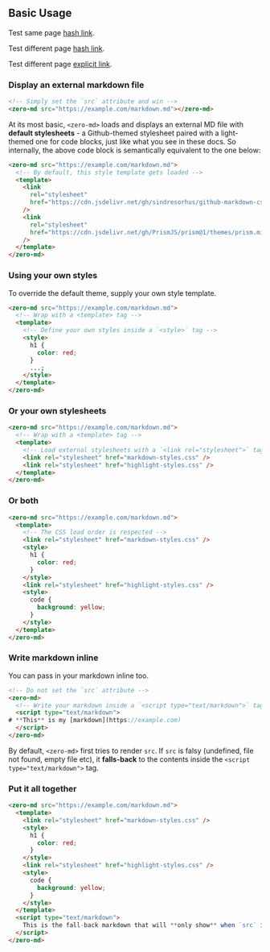 ## Basic Usage

Test same page [hash link](#using-your-own-styles).

Test different page [hash link](installation.md#install-in-web-projects).

Test different page [explicit link](?a=installation.md).

### Display an external markdown file

```html
<!-- Simply set the `src` attribute and win -->
<zero-md src="https://example.com/markdown.md"></zero-md>
```

At its most basic, `<zero-md>` loads and displays an external MD file with **default stylesheets** -
a Github-themed stylesheet paired with a light-themed one for code blocks, just like what you see in
these docs. So internally, the above code block is semantically equivalent to the one below:

```html
<zero-md src="https://example.com/markdown.md">
  <!-- By default, this style template gets loaded -->
  <template>
    <link
      rel="stylesheet"
      href="https://cdn.jsdelivr.net/gh/sindresorhus/github-markdown-css@4/github-markdown.min.css"
    />
    <link
      rel="stylesheet"
      href="https://cdn.jsdelivr.net/gh/PrismJS/prism@1/themes/prism.min.css"
    />
  </template>
</zero-md>
```

### Using your own styles

To override the default theme, supply your own style template.

```html
<zero-md src="https://example.com/markdown.md">
  <!-- Wrap with a <template> tag -->
  <template>
    <!-- Define your own styles inside a `<style>` tag -->
    <style>
      h1 {
        color: red;
      }
      ...;
    </style>
  </template>
</zero-md>
```

### Or your own stylesheets

```html
<zero-md src="https://example.com/markdown.md">
  <!-- Wrap with a <template> tag -->
  <template>
    <!-- Load external stylesheets with a `<link rel="stylesheet">` tag -->
    <link rel="stylesheet" href="markdown-styles.css" />
    <link rel="stylesheet" href="highlight-styles.css" />
  </template>
</zero-md>
```

### Or both

```html
<zero-md src="https://example.com/markdown.md">
  <template>
    <!-- The CSS load order is respected -->
    <link rel="stylesheet" href="markdown-styles.css" />
    <style>
      h1 {
        color: red;
      }
    </style>
    <link rel="stylesheet" href="highlight-styles.css" />
    <style>
      code {
        background: yellow;
      }
    </style>
  </template>
</zero-md>
```

### Write markdown inline

You can pass in your markdown inline too.

<!--prettier-ignore-->
```html
<!-- Do not set the `src` attribute -->
<zero-md>
  <!-- Write your markdown inside a `<script type="text/markdown">` tag -->
  <script type="text/markdown">
# **This** is my [markdown](https://example.com)
  </script>
</zero-md>
```

By default, `<zero-md>` first tries to render `src`. If `src` is falsy (undefined, file not found,
empty file etc), it **falls-back** to the contents inside the `<script type="text/markdown">` tag.

### Put it all together

```html
<zero-md src="https://example.com/markdown.md">
  <template>
    <link rel="stylesheet" href="markdown-styles.css" />
    <style>
      h1 {
        color: red;
      }
    </style>
    <link rel="stylesheet" href="highlight-styles.css" />
    <style>
      code {
        background: yellow;
      }
    </style>
  </template>
  <script type="text/markdown">
    This is the fall-back markdown that will **only show** when `src` is falsy.
  </script>
</zero-md>
```
